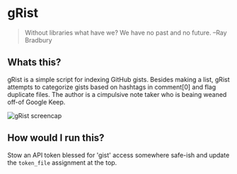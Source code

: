 # gRist

> Without libraries what have we? We have no past and no future.
> –Ray Bradbury


## Whats this?

gRist is a simple script for indexing GitHub gists. Besides making a list, gRist attempts to categorize gists based on hashtags in comment[0] and flag duplicate files. The author is a cimpulsive note taker who is beaing weaned off-of Google Keep.


![gRist screencap](https://gitlab.com/lbonanomi/gRist/blob/doc/images/gRist.png)

## How would I run this?

Stow an API token blessed for 'gist' access somewhere safe-ish and update the ```token_file``` assignment at the top.